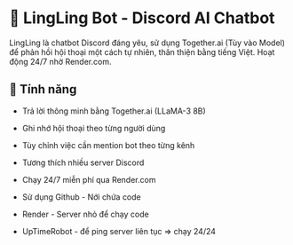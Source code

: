 # 🤖 LingLing Bot - Discord AI Chatbot

LingLing là chatbot Discord đáng yêu, sử dụng Together.ai (Tùy vào Model) để phản hồi hội thoại một cách tự nhiên, thân thiện bằng tiếng Việt. Hoạt động 24/7 nhờ Render.com.

## 🧠 Tính năng

- Trả lời thông minh bằng Together.ai (LLaMA-3 8B)
- Ghi nhớ hội thoại theo từng người dùng
- Tùy chỉnh việc cần mention bot theo từng kênh
- Tương thích nhiều server Discord
- Chạy 24/7 miễn phí qua Render.com

- Sử dụng Github - Nới chứa code
- Render - Server nhỏ để chạy code
- UpTimeRobot - để ping server liên tục => chạy 24/24
  
